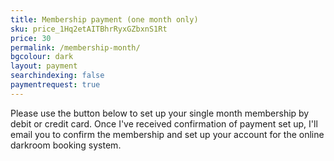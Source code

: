 ```yaml
---
title: Membership payment (one month only)
sku: price_1Hq2etAITBhrRyxGZbxnS1Rt
price: 30
permalink: /membership-month/
bgcolour: dark
layout: payment
searchindexing: false
paymentrequest: true
---
```


Please use the button below to set up your single month membership by debit or credit card. Once I've received confirmation of payment set up, I'll email you to confirm the membership and set up your account for the online darkroom booking system.
